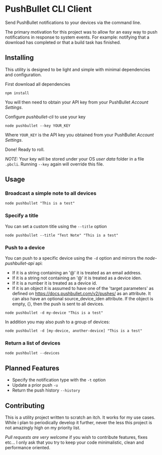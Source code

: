 # PushBullet CLI Client

Send PushBullet notifications to your devices via the command line.

The primary motivation for this project was to allow for an easy way to push notifications in response to system events.
For example: notifying that a download has completed or that a build task has finished.

## Installing

This utility is designed to be light and simple with minimal dependencies and configuration.

First download all dependencies

```
npm install
```

You will then need to obtain your API key from your PushBullet _Account Settings_.

Configure _pushbullet-cli_ to use your key

```
node pushbullet --key YOUR_KEY
```

Where `YOUR_KEY` is the API key you obtained from your PushBullet _Account Settings_.

Done! Ready to roll.

*NOTE:* Your key will be stored under your OS _user data_ folder in a file `.pbcli`. Running `--key` again will override this file.

## Usage

### Broadcast a simple note to all devices

```
node pushbullet "This is a test"
```

### Specify a title

You can set a custom title using the `--title` option

```
node pushbullet --title "Test Note" "This is a test"
```

### Push to a device

You can push to a specific device using the `-d` option and mirrors the _node-pushbullet-api_ api:

* If it is a string containing an '@' it is treated as an email address.
* If it is a string not containing an '@' it is treated as a device iden.
* If it is a number it is treated as a device id.
* If it is an object it is assumed to have one of the 'target parameters' as defined on https://docs.pushbullet.com/v2/pushes/ as an attribute. It can also have an optional source_device_iden attribute. If the object is empty, {}, then the push is sent to all devices.

```
node pushbullet -d my-device "This is a test"
```

In addition you may also push to a group of devices:

```
node pushbullet -d [my-device, another-device] "This is a test"
```

### Return a list of devices

```
node pushbullet --devices
```

## Planned Features

* Specify the notification type with the `-t` option
* Update a prior push `-u`
* Return the push history `--history`

## Contributing

This is a utility project written to scratch an itch. It works for my use cases. While i plan to periodically develop it further, never the less this project is not amazingly high on my priority list.

*Pull requests are very welcome* if you wish to contribute features, fixes etc... I only ask that you try to keep your code minimalistic, clean and performance oriented.